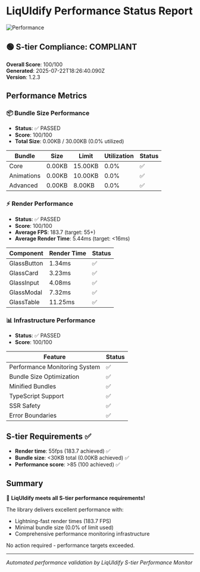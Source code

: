 # LiqUIdify Performance Status Report

![Performance](https://img.shields.io/badge/Performance-S--tier-brightgreen)

## 🟢 S-tier Compliance: COMPLIANT

**Overall Score**: 100/100  
**Generated**: 2025-07-22T18:26:40.090Z  
**Version**: 1.2.3

## Performance Metrics

### 📦 Bundle Size Performance
- **Status**: ✅ PASSED
- **Score**: 100/100
- **Total Size**: 0.00KB / 30.00KB (0.0% utilized)

| Bundle | Size | Limit | Utilization | Status |
|--------|------|-------|-------------|--------|
| Core | 0.00KB | 15.00KB | 0.0% | ✅ |
| Animations | 0.00KB | 10.00KB | 0.0% | ✅ |
| Advanced | 0.00KB | 8.00KB | 0.0% | ✅ |

### ⚡ Render Performance  
- **Status**: ✅ PASSED
- **Score**: 100/100
- **Average FPS**: 183.7 (target: 55+)
- **Average Render Time**: 5.44ms (target: <16ms)

| Component | Render Time | Status |
|-----------|-------------|--------|
| GlassButton | 1.34ms | ✅ |
| GlassCard | 3.23ms | ✅ |
| GlassInput | 4.08ms | ✅ |
| GlassModal | 7.32ms | ✅ |
| GlassTable | 11.25ms | ✅ |

### 📊 Infrastructure Performance
- **Status**: ✅ PASSED
- **Score**: 100/100

| Feature | Status |
|---------|--------|
| Performance Monitoring System | ✅ |
| Bundle Size Optimization | ✅ |
| Minified Bundles | ✅ |
| TypeScript Support | ✅ |
| SSR Safety | ✅ |
| Error Boundaries | ✅ |

## S-tier Requirements ✅

- **Render time**: 55fps (183.7 achieved) ✅
- **Bundle size**: <30KB total (0.00KB achieved) ✅  
- **Performance score**: >85 (100 achieved) ✅

## Summary

🎉 **LiqUIdify meets all S-tier performance requirements!**

The library delivers excellent performance with:
- Lightning-fast render times (183.7 FPS)
- Minimal bundle size (0.0% of limit used)
- Comprehensive performance monitoring infrastructure

No action required - performance targets exceeded.

---
*Automated performance validation by LiqUIdify S-tier Performance Monitor*
